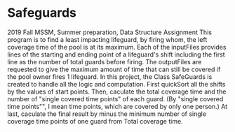# Safeguards
2019 Fall MSSM, Summer preparation, Data Structure Assignment
This program is to find a least impacting lifeguard, by firing whom, the left coverage time of the pool is at its maximum.
Each of the inputFiles provides lines of the starting and ending point of a lifeguard's shift including the first line as the number of total guards before firing.
The outputFiles are requested to give the maximum amount of time that can still be covered if the pool owner fires 1 lifeguard.
In this project, the Class SafeGuards is created to handle all the logic and computation. First quickSort all the shifts by the values of start points. Then, caculate the total coverage time and the number of "single covered time points" of each guard. (By "single covered time points"", I mean time points, which are covered by only one person.) At last, caculate the final result by minus the minimum number of single coverage time points of one guard from Total coverage time.
